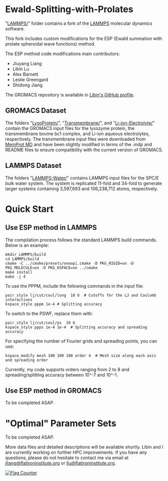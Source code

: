 # Ewald-Splitting-with-Prolates

"[LAMMPS/](./LAMMPS/)" folder contains a fork of the [LAMMPS](https://github.com/lammps/lammps) molecular dynamics software.

This fork includes custom modifications for the ESP (Ewald summation with prolate spheroidal wave functions) method.

The ESP method code modifications main contributors:
* Jiuyang Liang
* Libin Lu
* Alex Barnett
* Leslie Greengard
* Shidong Jiang

The GROMACS repository is available in [Libin's GitHub profile](https://github.com/lu1and10/Ewald-Splitting-with-Prolates).

## GROMACS Dataset
The folders "[LysoProtein/](./LysoProtein/)", "[Transmembrane/](./Transmembrane/)", and "[Li-ion-Electrolyte/](./Li-ion-Electrolyte/)" contain the GROMACS input files for the lysozyme protein, the transmembrane bovine bc1 complex, and Li-ion aqueous electrolytes, respectively. The transmembrane input files were downloaded from [MemProt MD](https://memprotmd.bioch.ox.ac.uk/_ref/mpstruc/transmembrane-proteins-alpha-helical/_sim/1sqq_default_dppc/Chain.D/) and have been slightly modified in terms of the .mdp and README files to ensure compatibility with the current version of GROMACS. 

## LAMMPS Dataset
The folders "[LAMMPS-Water/](./LAMMPS-Water)" contains LAMMPS input files for the SPC/E bulk water system. The system is replicated 11-fold and 34-fold to generate larger systems containing 3,597,693 and 106,238,712 atoms, respectively.  

# Quick Start


## Use ESP method in LAMMPS
The compilation process follows the standard LAMMPS build commands. Below is an example:
```
mkdir LAMMPS/build
cd LAMMPS/build
cmake -C ../cmake/presets/oneapi.cmake -D PKG_RIGID=on -D PKG_MOLECULE=on -D PKG_KSPACE=on ../cmake
make install
make -j 4 
```
To use the PPPM, include the following commands in the input file:
```
pair_style lj/cut/coul/long  10 6  # Cutoffs for the LJ and Coulomb interactions
kspace_style pppm 1e-4 # Splitting accuracy
```
To switch to the PSWF, replace them with:
```
pair_style lj/cut/coul/ps  10 6
kspace_style ppps 1e-4 1e-4  # Splitting accuracy and spreading accuracy
```
For specifying the number of Fourier grids and spreading points, you can use:
```
kspace_modify mesh 100 100 100 order 4  # Mesh size along each axis and spreading order
```
Currently, my code supports orders ranging from 2 to 8 and spreading/splitting accuracy between 10^-7 and 10^-1.
## Use ESP method in GROMACS
To be completed ASAP.
# "Optimal" Parameter Sets
To be completed ASAP.

More data files and detailed descriptions will be available shortly. Libin and I are currently working on further HPC improvements. If you have any questions, please do not hesitate to contact me via email at jliang@flatironinstitute.org or llu@flatironinstitute.org.

<a href="https://info.flagcounter.com/pz9h"><img src="https://s01.flagcounter.com/count2/pz9h/bg_FFFFFF/txt_000000/border_CCCCCC/columns_4/maxflags_12/viewers_0/labels_0/pageviews_0/flags_0/percent_0/" alt="Flag Counter" border="0"></a>
